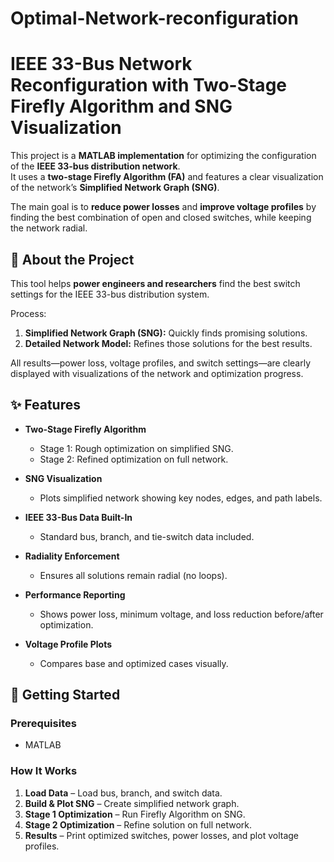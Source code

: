 # Optimal-Network-reconfiguration

# IEEE 33-Bus Network Reconfiguration with Two-Stage Firefly Algorithm and SNG Visualization


This project is a **MATLAB implementation** for optimizing the configuration of the **IEEE 33-bus distribution network**.  
It uses a **two-stage Firefly Algorithm (FA)** and features a clear visualization of the network’s **Simplified Network Graph (SNG)**.  

The main goal is to **reduce power losses** and **improve voltage profiles** by finding the best combination of open and closed switches, while keeping the network radial.



## 📌 About the Project
This tool helps **power engineers and researchers** find the best switch settings for the IEEE 33-bus distribution system.  

Process:  
1. **Simplified Network Graph (SNG):** Quickly finds promising solutions.  
2. **Detailed Network Model:** Refines those solutions for the best results.  

All results—power loss, voltage profiles, and switch settings—are clearly displayed with visualizations of the network and optimization progress.



## ✨ Features
- **Two-Stage Firefly Algorithm**
  - Stage 1: Rough optimization on simplified SNG.  
  - Stage 2: Refined optimization on full network.  

- **SNG Visualization**
  - Plots simplified network showing key nodes, edges, and path labels.  

- **IEEE 33-Bus Data Built-In**  
  - Standard bus, branch, and tie-switch data included.  

- **Radiality Enforcement**  
  - Ensures all solutions remain radial (no loops).  

- **Performance Reporting**  
  - Shows power loss, minimum voltage, and loss reduction before/after optimization.  

- **Voltage Profile Plots**  
  - Compares base and optimized cases visually.  



## 🚀 Getting Started

### Prerequisites
- MATLAB

### How It Works
1. **Load Data** – Load bus, branch, and switch data.  
2. **Build & Plot SNG** – Create simplified network graph.  
3. **Stage 1 Optimization** – Run Firefly Algorithm on SNG.  
4. **Stage 2 Optimization** – Refine solution on full network.  
5. **Results** – Print optimized switches, power losses, and plot voltage profiles.  


